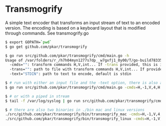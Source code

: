 # Transmogrify

A simple text encoder that transforms an input stream of text to an encoded version.
The encoding is based on a keyboard layout that is modified through commands. See transmogrify.go

```bash
$ export GOPATH=`pwd`
$ go get github.com/pkar/transmogrify

$ go run src/github.com/pkar/transmogrify/cmd/main.go -h
Usage of /var/folders/r_/h7h04myn1277s7dp__w7gxfj1_0y00/T/go-build783350671/command-line-arguments/_obj/exe/main:
  -cmds="": transform commands H,V,int... If -trans provided, this is ignored
  -trans="": path to file with transform commands H,V,int... If provided -cmds is ignored
  -text="STDIN": path to text to encode, default is stdin

$ # run with either an input file and the -text option, there is also a -trans
$ go run src/github.com/pkar/transmogrify/cmd/main.go -cmds=H,-1,V,4,H -text=src/github.com/pkar/transmogrify/cmd/text.txt

$ # or with a piped in stream
$ tail -f /var/log/syslog | go run src/github.com/pkar/transmogrify/cmd/main.go -cmds=H,-1,V,4,H

$ # there are also two binaries in ./bin mac and linux versions
./src/github.com/pkar/transmogrify/bin/transmogrify_mac -cmds=H,-1,V,4,H -text=src/github.com/pkar/transmogrify/cmd/text.txt
./src/github.com/pkar/transmogrify/bin/transmogrify_linux -cmds=H,-1,V,4,H -text=src/github.com/pkar/transmogrify/cmd/text.txt
```
